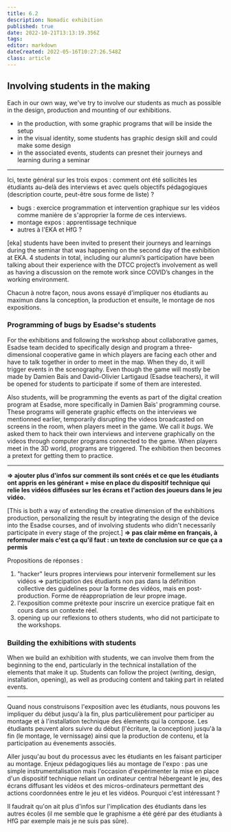 ```yaml
---
title: 6.2
description: Nomadic exhibition
published: true
date: 2022-10-21T13:13:19.356Z
tags: 
editor: markdown
dateCreated: 2022-05-16T10:27:26.548Z
class: article
---
```


## Involving students in the making

Each in our own way, we've try to involve our students as much as possible in the design, production and mounting of our exhibitions.
- in the production, with some graphic programs that will be inside the setup
- in the visual identity, some students has graphic design skill and could make some design
- in the associated events, students can presnet their journeys and learning during a seminar

---------

Ici, texte général sur les trois expos : comment ont été sollicités les étudiants au-delà des interviews et avec quels objectifs pédagogiques (description courte, peut-être sous forme de liste) ?

- bugs : exercice programmation et intervention graphique sur les vidéos comme manière de s'approprier la forme de ces interviews.
- montage expos : apprentissage technique
- autres à l'EKA et HfG ?

[eka]
students have been invited to present their journeys and learnings during the seminar that was happening on the second day of the exhibition at EKA. 4 students in total, including our alumni’s participation have been talking about their experience with the DTCC project’s involvement as well as having a discussion on the remote work since COVID’s changes in the working environment.

Chacun à notre façon, nous avons essayé d'impliquer nos étudiants au maximun dans la conception, la production et ensuite, le montage de nos expositions.




### Programming of bugs by Esadse's students

For the exhibitions and following the workshop about collaborative games, Esadse team decided to specifically design and program a three-dimensional cooperative game in which players are facing each other and have to talk together in order to meet in the map. When they do, it will trigger events in the scenography. Even though the game will mostly be made by Damien Baïs and David-Olivier Lartigaud (Esadse teachers), it will be opened for students to participate if some of them are interested. 

Also students, will be programming the events as part of the digital creation program at Esadse, more specifically in Damien Baïs' programming course. These programs will generate graphic effects on the interviews we mentionned earlier, temporarily disrupting the videos broadcasted on screens in the room, when players meet in the game. We call it *bugs*.
We asked them to hack their own interviews and intervene graphically on the videos through computer programs connected to the game.
When players meet in the 3D world, programs are triggered. The exhibition then becomes a pretext for getting them to practice.


------

**=> ajouter plus d'infos sur comment ils sont créés et ce que les étudiants ont appris en les générant + mise en place du dispositif technique qui relie les vidéos diffusées sur les écrans et l'action des joueurs dans le jeu vidéo.**

[This is both a way of extending the creative dimension of the exhibitions production, personalizing the result by integrating the design of the device into the Esadse courses, and of involving students who didn't necessarily participate in every stage of the project.] **=> pas clair même en français, à reformuler mais c'est ça qu'il faut : un texte de conclusion sur ce que ça a permis**

Propositions de réponses :
1. "hacker" leurs propres interviews pour intervenir formellement sur les vidéos => participation des étudiants non pas dans la définition collective des guidelines pour la forme des vidéos, mais en post-production. Forme de réappropriation de leur propre image.
2. l'exposition comme prétexte pour inscrire un exercice pratique fait en cours dans un contexte réel.
3. opening up our reflexions to others students, who did not participate to the workshops.



### Building the exhibitions with students

When we build an exhibition with students, we can involve them from the beginning to the end, particularly in the technical installation of the elements that make it up. Students can follow the project (writing, design, installation, opening), as well as producing content and taking part in related events. 

-----

Quand nous construisons l'exposition avec les étudiants, nous pouvons les impliquer du début jusqu'à la fin, plus particulièrement pour participer au montage et à l'installation technique des élements qui la compose. Les étudiants peuvent alors suivre du début (l'écriture, la conception) jusqu'à la fin (le montage, le vernissage) ainsi que la production de contenu, et la participation au évenements associés. 


Aller jusqu'au bout du processus avec les étudiants en les faisant participer au montage.
Enjeux pédagogiques liés au montage de l'expo : pas une simple instrumentalisation mais l'occasion d'expérimenter la mise en place d'un dispositif technique reliant un ordinateur central hébergeant le jeu, des écrans diffusant les vidéos et des micros-ordinateurs permettant des actions coordonnées entre le jeu et les vidéos. Pourquoi c'est intéressant ?

Il faudrait qu'on ait plus d'infos sur l'implication des étudiants dans les autres écoles (il me semble que le graphisme a été géré par des étudiants à HfG par exemple mais je ne suis pas sûre).






